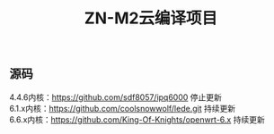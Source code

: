 <div align="center">
  <h1 align="center">
     ZN-M2云编译项目
  </h1>
</div>
<br>

## 源码
4.4.6内核：https://github.com/sdf8057/ipq6000    停止更新  
6.1.x内核：https://github.com/coolsnowwolf/lede.git    持续更新  
6.6.x内核：https://github.com/King-Of-Knights/openwrt-6.x    持续更新  


